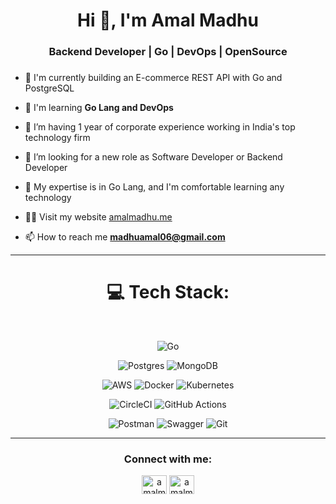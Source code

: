 
<h1 align ="center">Hi 👋, I'm Amal Madhu</h1>
<h3 align ="center">Backend Developer | Go | DevOps | OpenSource</h3>
<h3 align ="center"></h3>

- 🔭 I'm currently building an E-commerce REST API with Go and PostgreSQL

- 🌱 I'm learning **Go Lang and DevOps**

- 👯 I’m having 1 year of corporate experience working in India's top technology firm

- 🤝 I’m looking for a new role as Software Developer or Backend Developer 

-  🔭 My expertise is in Go Lang, and I'm comfortable learning any technology

- 👨‍💻 Visit my website [amalmadhu.me](https://amalmadhu.me)

- 📫 How to reach me **madhuamal06@gmail.com**
---

<div align='center'>

# 💻 Tech Stack:

<br/> 

[//]: # (![NPM]&#40;https://img.shields.io/badge/NPM-%23000000.svg?style=for-the-badge&logo=npm&logoColor=white&#41; )
![Go](https://img.shields.io/badge/go-%2300ADD8.svg?style=for-the-badge&logo=go&logoColor=white)


![Postgres](https://img.shields.io/badge/postgres-%23316192.svg?style=for-the-badge&logo=postgresql&logoColor=white)
![MongoDB](https://img.shields.io/badge/MongoDB-%234ea94b.svg?style=for-the-badge&logo=mongodb&logoColor=white)

![AWS](https://img.shields.io/badge/AWS-%23FF9900.svg?style=for-the-badge&logo=amazon-aws&logoColor=white)
![Docker](https://img.shields.io/badge/docker-%230db7ed.svg?style=for-the-badge&logo=docker&logoColor=white)
![Kubernetes](https://img.shields.io/badge/kubernetes-%23326ce5.svg?style=for-the-badge&logo=kubernetes&logoColor=white)



![CircleCI](https://img.shields.io/badge/circle%20ci-%23161616.svg?style=for-the-badge&logo=circleci&logoColor=white)
![GitHub Actions](https://img.shields.io/badge/github%20actions-%232671E5.svg?style=for-the-badge&logo=githubactions&logoColor=white)

![Postman](https://img.shields.io/badge/Postman-FF6C37?style=for-the-badge&logo=postman&logoColor=white)
![Swagger](https://img.shields.io/badge/-Swagger-%23Clojure?style=for-the-badge&logo=swagger&logoColor=white)
![Git](https://img.shields.io/badge/git-%23F05033.svg?style=for-the-badge&logo=git&logoColor=white)




</div>

---

<!--START_SECTION:waka-->

<!--END_SECTION:waka-->

<h3 align="center">Connect with me:</h3>
<p align="center">
<a href="https://twitter.com/amalmadhu06" target="blank"><img align="center" src="https://cdn.jsdelivr.net/npm/simple-icons@3.0.1/icons/twitter.svg" alt="amalmadhu06" height="30" width="40" /></a>
<a href="https://linkedin.com/in/amalmadhu" target="blank"><img align="center" src="https://cdn.jsdelivr.net/npm/simple-icons@3.0.1/icons/linkedin.svg" alt="amalmadhu" height="30" width="40" /></a>
</p>


